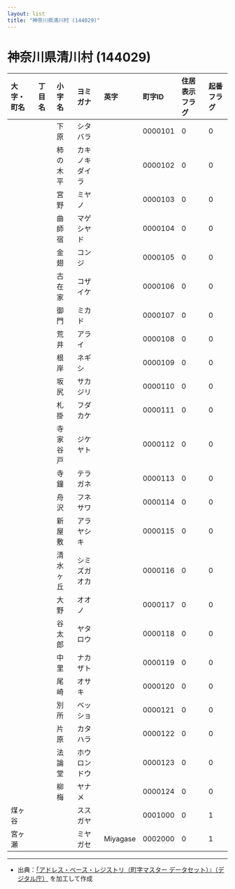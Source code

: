```yaml
---
layout: list
title: "神奈川県清川村 (144029)"
---
```


# 神奈川県清川村 (144029)

| 大字・町名 | 丁目名 | 小字名 | ヨミガナ | 英字 | 町字ID | 住居表示フラグ | 起番フラグ |
|:---|:---|:---|:---|:---|:---|:---|:---|
|  |  | 下原 | シタバラ |  | 0000101 | 0 | 0 |
|  |  | 柿の木平 | カキノキダイラ |  | 0000102 | 0 | 0 |
|  |  | 宮野 | ミヤノ |  | 0000103 | 0 | 0 |
|  |  | 曲師宿 | マゲシヤド |  | 0000104 | 0 | 0 |
|  |  | 金翅 | コンジ |  | 0000105 | 0 | 0 |
|  |  | 古在家 | コザイケ |  | 0000106 | 0 | 0 |
|  |  | 御門 | ミカド |  | 0000107 | 0 | 0 |
|  |  | 荒井 | アライ |  | 0000108 | 0 | 0 |
|  |  | 根岸 | ネギシ |  | 0000109 | 0 | 0 |
|  |  | 坂尻 | サカジリ |  | 0000110 | 0 | 0 |
|  |  | 札掛 | フダカケ |  | 0000111 | 0 | 0 |
|  |  | 寺家谷戸 | ジケヤト |  | 0000112 | 0 | 0 |
|  |  | 寺鐘 | テラガネ |  | 0000113 | 0 | 0 |
|  |  | 舟沢 | フネサワ |  | 0000114 | 0 | 0 |
|  |  | 新屋敷 | アラヤシキ |  | 0000115 | 0 | 0 |
|  |  | 清水ヶ丘 | シミズガオカ |  | 0000116 | 0 | 0 |
|  |  | 大野 | オオノ |  | 0000117 | 0 | 0 |
|  |  | 谷太郎 | ヤタロウ |  | 0000118 | 0 | 0 |
|  |  | 中里 | ナカザト |  | 0000119 | 0 | 0 |
|  |  | 尾崎 | オサキ |  | 0000120 | 0 | 0 |
|  |  | 別所 | ベッショ |  | 0000121 | 0 | 0 |
|  |  | 片原 | カタハラ |  | 0000122 | 0 | 0 |
|  |  | 法論堂 | ホウロンドウ |  | 0000123 | 0 | 0 |
|  |  | 柳梅 | ヤナメ |  | 0000124 | 0 | 0 |
| 煤ヶ谷 |  |  | ススガヤ |  | 0001000 | 0 | 1 |
| 宮ヶ瀬 |  |  | ミヤガセ | Miyagase | 0002000 | 0 | 1 |

---

- 出典：[「アドレス・ベース・レジストリ（町字マスター データセット）』（デジタル庁）](https://www.digital.go.jp/policies/base_registry_address/) を加工して作成